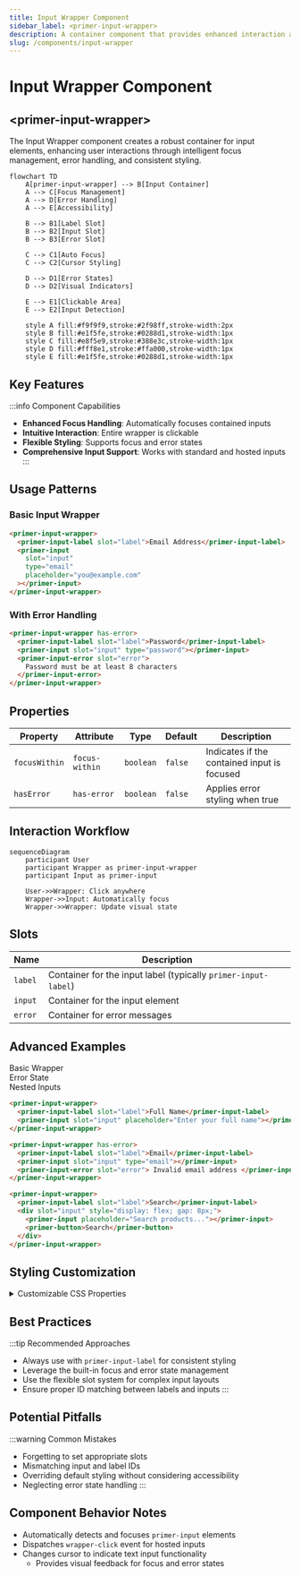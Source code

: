 ```yaml
---
title: Input Wrapper Component
sidebar_label: <primer-input-wrapper>
description: A container component that provides enhanced interaction and styling for input elements.
slug: /components/input-wrapper
---
```


# Input Wrapper Component

## \<primer-input-wrapper\>

The Input Wrapper component creates a robust container for input elements, enhancing user interactions through intelligent focus management, error handling, and consistent styling.

```mermaid
flowchart TD
    A[primer-input-wrapper] --> B[Input Container]
    A --> C[Focus Management]
    A --> D[Error Handling]
    A --> E[Accessibility]

    B --> B1[Label Slot]
    B --> B2[Input Slot]
    B --> B3[Error Slot]

    C --> C1[Auto Focus]
    C --> C2[Cursor Styling]

    D --> D1[Error States]
    D --> D2[Visual Indicators]

    E --> E1[Clickable Area]
    E --> E2[Input Detection]

    style A fill:#f9f9f9,stroke:#2f98ff,stroke-width:2px
    style B fill:#e1f5fe,stroke:#0288d1,stroke-width:1px
    style C fill:#e8f5e9,stroke:#388e3c,stroke-width:1px
    style D fill:#fff8e1,stroke:#ffa000,stroke-width:1px
    style E fill:#e1f5fe,stroke:#0288d1,stroke-width:1px
```

## Key Features

:::info Component Capabilities

- **Enhanced Focus Handling**: Automatically focuses contained inputs
- **Intuitive Interaction**: Entire wrapper is clickable
- **Flexible Styling**: Supports focus and error states
- **Comprehensive Input Support**: Works with standard and hosted inputs
  :::

## Usage Patterns

### Basic Input Wrapper

```html
<primer-input-wrapper>
  <primer-input-label slot="label">Email Address</primer-input-label>
  <primer-input
    slot="input"
    type="email"
    placeholder="you@example.com"
  ></primer-input>
</primer-input-wrapper>
```

### With Error Handling

```html
<primer-input-wrapper has-error>
  <primer-input-label slot="label">Password</primer-input-label>
  <primer-input slot="input" type="password"></primer-input>
  <primer-input-error slot="error">
    Password must be at least 8 characters
  </primer-input-error>
</primer-input-wrapper>
```

## Properties

| Property      | Attribute      | Type      | Default | Description                                 |
| ------------- | -------------- | --------- | ------- | ------------------------------------------- |
| `focusWithin` | `focus-within` | `boolean` | `false` | Indicates if the contained input is focused |
| `hasError`    | `has-error`    | `boolean` | `false` | Applies error styling when true             |

## Interaction Workflow

```mermaid
sequenceDiagram
    participant User
    participant Wrapper as primer-input-wrapper
    participant Input as primer-input

    User->>Wrapper: Click anywhere
    Wrapper->>Input: Automatically focus
    Wrapper->>Wrapper: Update visual state
```

## Slots

| Name    | Description                                                    |
| ------- | -------------------------------------------------------------- |
| `label` | Container for the input label (typically `primer-input-label`) |
| `input` | Container for the input element                                |
| `error` | Container for error messages                                   |

## Advanced Examples

<div class="tabs-container">
<div class="tabs">
<div class="tab basic active">Basic Wrapper</div>
<div class="tab error">Error State</div>
<div class="tab nested">Nested Inputs</div>
</div>

<div class="tab-content basic active">

```html
<primer-input-wrapper>
  <primer-input-label slot="label">Full Name</primer-input-label>
  <primer-input slot="input" placeholder="Enter your full name"></primer-input>
</primer-input-wrapper>
```

</div>

<div class="tab-content error">

```html
<primer-input-wrapper has-error>
  <primer-input-label slot="label">Email</primer-input-label>
  <primer-input slot="input" type="email"></primer-input>
  <primer-input-error slot="error"> Invalid email address </primer-input-error>
</primer-input-wrapper>
```

</div>

<div class="tab-content nested">

```html
<primer-input-wrapper>
  <primer-input-label slot="label">Search</primer-input-label>
  <div slot="input" style="display: flex; gap: 8px;">
    <primer-input placeholder="Search products..."></primer-input>
    <primer-button>Search</primer-button>
  </div>
</primer-input-wrapper>
```

</div>
</div>

## Styling Customization

<details>
<summary>Customizable CSS Properties</summary>

| Property                                   | Description                             |
| ------------------------------------------ | --------------------------------------- |
| `--primer-color-border-outlined-focus`     | Border color when focused               |
| `--primer-color-border-outlined-error`     | Border color when in error state        |
| `--primer-color-background-outlined-error` | Background color when in error state    |
| `--primer-space-xsmall`                    | Spacing between wrapper elements        |
| `--primer-space-medium`                    | Internal padding of the input container |
| `--primer-radius-small`                    | Border radius for the input container   |

</details>

## Best Practices

:::tip Recommended Approaches

- Always use with `primer-input-label` for consistent styling
- Leverage the built-in focus and error state management
- Use the flexible slot system for complex input layouts
- Ensure proper ID matching between labels and inputs
  :::

## Potential Pitfalls

:::warning Common Mistakes

- Forgetting to set appropriate slots
- Mismatching input and label IDs
- Overriding default styling without considering accessibility
- Neglecting error state handling
  :::

## Component Behavior Notes

- Automatically detects and focuses `primer-input` elements
- Dispatches `wrapper-click` event for hosted inputs
- Changes cursor to indicate text input functionality
  - Provides visual feedback for focus and error states
